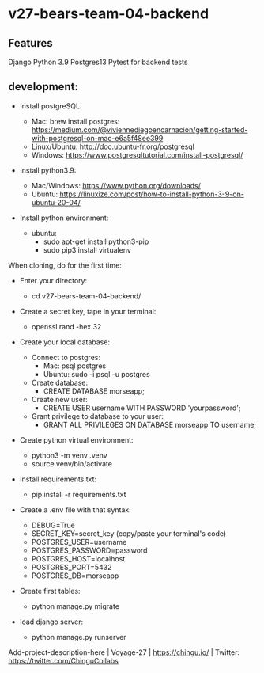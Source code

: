 # v27-bears-team-04-backend

## Features
Django Python 3.9 Postgres13 Pytest for backend tests


## development:
- Install postgreSQL:
    - Mac: brew install postgres: https://medium.com/@viviennediegoencarnacion/getting-started-with-postgresql-on-mac-e6a5f48ee399
    - Linux/Ubuntu: http://doc.ubuntu-fr.org/postgresql
    - Windows: https://www.postgresqltutorial.com/install-postgresql/

- Install python3.9:
    - Mac/Windows: https://www.python.org/downloads/
    - Ubuntu: https://linuxize.com/post/how-to-install-python-3-9-on-ubuntu-20-04/

- Install python environment:
    - ubuntu:
        - sudo apt-get install python3-pip
        - sudo pip3 install virtualenv

When cloning, do for the first time:

- Enter your directory:
    - cd v27-bears-team-04-backend/

- Create a secret key, tape in your terminal:
    - openssl rand -hex 32

- Create your local database:
    - Connect to postgres:
        - Mac: psql postgres
        - Ubuntu: sudo -i psql -u postgres
    - Create database:
        - CREATE DATABASE morseapp;
    - Create new user:
        - CREATE USER username WITH PASSWORD 'yourpassword';
    - Grant privilege to database to your user:
        - GRANT ALL PRIVILEGES ON DATABASE morseapp TO username;

- Create python virtual environment:
    - python3 -m venv .venv
    - source venv/bin/activate

- install requirements.txt:
    - pip install -r requirements.txt

- Create a .env file with that syntax:
    - DEBUG=True
    - SECRET_KEY=secret_key (copy/paste your terminal's code)
    - POSTGRES_USER=username
    - POSTGRES_PASSWORD=password
    - POSTGRES_HOST=localhost
    - POSTGRES_PORT=5432
    - POSTGRES_DB=morseapp

- Create first tables:
    - python manage.py migrate

- load django server:
    - python manage.py runserver

Add-project-description-here | Voyage-27 | https://chingu.io/ | Twitter: https://twitter.com/ChinguCollabs
